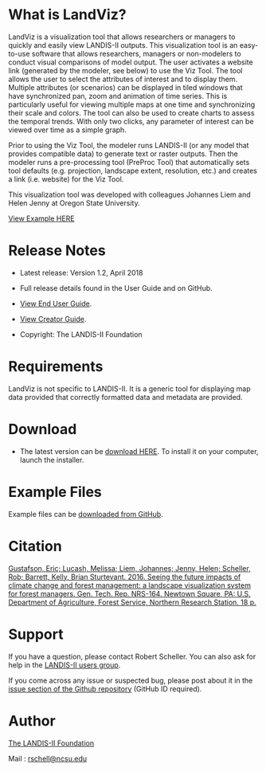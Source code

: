 # What is LandViz?

LandViz is a visualization tool that allows researchers or managers to quickly and easily view LANDIS-II outputs. This visualization tool is an easy-to-use software that allows researchers, managers or non-modelers to conduct visual comparisons of model output.  The user activates a website link (generated by the modeler, see below) to use the Viz Tool.  The tool allows the user to select the attributes of interest and to display them.  Multiple attributes (or scenarios) can be displayed in tiled windows that have synchronized pan, zoom and animation of time series.  This is particularly useful for viewing multiple maps at one time and synchronizing their scale and colors.  The tool can also be used to create charts to assess the temporal trends.  With only two clicks, any parameter of interest can be viewed over time as a simple graph.

Prior to using the Viz Tool, the modeler runs LANDIS-II (or any model that provides compatible data) to generate text or raster outputs.  Then the modeler runs a pre-processing tool (PreProc Tool) that automatically sets tool defaults (e.g. projection, landscape extent, resolution, etc.) and creates a link (i.e. website) for the Viz Tool.

This visualization tool was developed with colleagues Johannes Liem and Helen Jenny at Oregon State University.  

[View Example HERE](http://cnfworkshop6.cnr.ncsu.edu/landviz/landviz/)

# Release Notes

- Latest release: Version 1.2, April 2018

- Full release details found in the User Guide and on GitHub.
- [View End User Guide](https://github.com/LANDIS-II-Foundation/LANDVIZ/blob/master/docs/Landis-II%20Visualization%20Tool%20v1.2%20Instructions.pdf).
- [View Creator Guide](https://github.com/LANDIS-II-Foundation/LANDVIZ/blob/master/docs/Landis-II%20Visualization%20Tool%20v1.2%20Modeler%20Guide.pdf).
- Copyright: The LANDIS-II Foundation

# Requirements

LandViz is not specific to LANDIS-II.  It is a generic tool for displaying map data provided that correctly formatted data and metadata are provided.

# Download

- The latest version can be [download HERE](https://github.com/LANDIS-II-Foundation/LANDVIZ/blob/master/deploy/installer/LandisPreProcToolInstaller.msi). To install it on your computer, launch the installer.

# Example Files

Example files can be [downloaded from GitHub](https://downgit.github.io/#/home?url=https://github.com/LANDIS-II-Foundation/LANDVIZ/tree/master/example/example_project).

# Citation

[Gustafson, Eric; Lucash, Melissa; Liem, Johannes; Jenny, Helen; Scheller, Rob; Barrett, Kelly, Brian Sturtevant. 2016. Seeing the future impacts of climate change and forest management: a landscape visualization system for forest managers. Gen. Tech. Rep. NRS-164. Newtown Square, PA: U.S. Department of Agriculture, Forest Service, Northern Research Station. 18 p.](http://www.nrs.fs.fed.us/pubs/53235)

# Support

If you have a question, please contact Robert Scheller. 
You can also ask for help in the [LANDIS-II users group](http://www.landis-ii.org/users).

If you come across any issue or suspected bug, please post about it in the [issue section of the Github repository](https://github.com/LANDIS-II-Foundation/LANDVIZ/issues) (GitHub ID required).

# Author

[The LANDIS-II Foundation](http://www.landis-ii.org)

Mail : rschell@ncsu.edu
